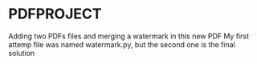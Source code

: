 # PDFPROJECT
Adding two PDFs files and merging a watermark in this new PDF
My first attemp file was named watermark.py, but the second one is the final solution

